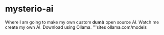 # mysterio-ai
Where I am going to make my own custom **dumb** open source AI. Watch me create my own AI. Download using Ollama.
'''sites
ollama.com/models
